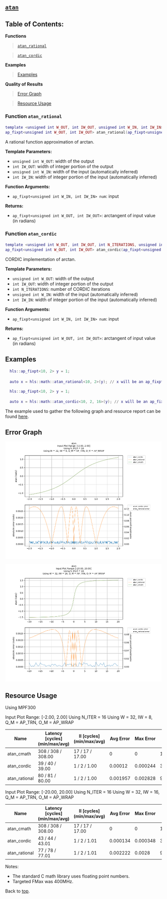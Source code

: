 ## [`atan`](../../include/hls_atan.hpp)

## Table of Contents:

**Functions**

> [`atan_rational`](#function-atan_rational)

> [`atan_cordic`](#function-atan_cordic)

**Examples**

> [Examples](#examples)

**Quality of Results**

> [Error Graph](#error-graph)

> [Resource Usage](#resource-usage)


### Function `atan_rational`
~~~lua
template <unsigned int W_OUT, int IW_OUT, unsigned int W_IN, int IW_IN>
ap_fixpt<unsigned int W_OUT, int IW_OUT> atan_rational(ap_fixpt<unsigned int W_IN, int IW_IN> num)
~~~

A rational function approximation of arctan.

**Template Parameters:**

- `unsigned int W_OUT`: width of the output
- `int IW_OUT`: width of integer portion of the output
- `unsigned int W_IN`: width of the input (automatically inferred)
- `int IW_IN`: width of integer portion of the input (automatically inferred)

**Function Arguments:**

- `ap_fixpt<unsigned int W_IN, int IW_IN> num`: input

**Returns:**

- `ap_fixpt<unsigned int W_OUT, int IW_OUT>`: arctangent of input value (in radians)
### Function `atan_cordic`
~~~lua
template <unsigned int W_OUT, int IW_OUT, int N_ITERATIONS, unsigned int W_IN, int IW_IN>
ap_fixpt<unsigned int W_OUT, int IW_OUT> atan_cordic(ap_fixpt<unsigned int W_IN, int IW_IN> num)
~~~

CORDIC implementation of arctan.

**Template Parameters:**

- `unsigned int W_OUT`: width of the output
- `int IW_OUT`: width of integer portion of the output
- `int N_ITERATIONS`: number of CORDIC iterations
- `unsigned int W_IN`: width of the input (automatically inferred)
- `int IW_IN`: width of integer portion of the input (automatically inferred)

**Function Arguments:**

- `ap_fixpt<unsigned int W_IN, int IW_IN> num`: input

**Returns:**

- `ap_fixpt<unsigned int W_OUT, int IW_OUT>`: arctangent of input value (in radians)
## Examples

~~~lua
  hls::ap_fixpt<10, 2> y = 1;

  auto x = hls::math::atan_rational<10, 2>(y); // x will be an ap_fixpt number with the value 0.785398163

~~~
~~~lua
  hls::ap_fixpt<10, 2> y = 1;

  auto x = hls::math::atan_cordic<10, 2, 16>(y); // x will be an ap_fixpt number with the value 0.785398163

~~~

The example used to gather the following graph and resource report can be found [here](../../examples/simple/atan).

## Error Graph

![atan_D32_I8_S-2.000000_L2.000000_N16](../graphs/atan_D32_I8_S-2.000000_L2.000000_N16_graph.png)

![atan_D32_I16_S-20.000000_L20.000000_N16](../graphs/atan_D32_I16_S-20.000000_L20.000000_N16_graph.png)

## Resource Usage

Using MPF300

Input Plot Range: [-2.00, 2.00]
Using N_ITER = 16
Using W = 32, IW = 8, Q_M = AP_TRN, O_M = AP_WRAP

| Name          | Latency [cycles] (min/max/avg)   | II [cycles] (min/max/avg)   |   Avg Error |   Max Error |   LUTs |   DFFs |   DSPs |   LSRAM |   uSRAM | Estimated Frequency   |
|---------------|----------------------------------|-----------------------------|-------------|-------------|--------|--------|--------|---------|---------|-----------------------|
| atan_cmath    | 308 / 308 / 308.00               | 17 / 17 / 17.00             |    0        |    0        |  15136 |  23146 |      9 |       0 |       6 | 277.932 MHz           |
| atan_cordic   | 39 / 40 / 39.00                  | 1 / 2 / 1.00                |    0.00012  |    0.000244 |   3048 |   9644 |      0 |       0 |       3 | 446.030 MHz           |
| atan_rational | 80 / 81 / 80.00                  | 1 / 2 / 1.00                |    0.001957 |    0.002828 |   9865 |  13451 |     14 |       0 |       0 | 307.882 MHz           |


Input Plot Range: [-20.00, 20.00]
Using N_ITER = 16
Using W = 32, IW = 16, Q_M = AP_TRN, O_M = AP_WRAP

| Name          | Latency [cycles] (min/max/avg)   | II [cycles] (min/max/avg)   |   Avg Error |   Max Error |   LUTs |   DFFs |   DSPs |   LSRAM |   uSRAM | Estimated Frequency   |
|---------------|----------------------------------|-----------------------------|-------------|-------------|--------|--------|--------|---------|---------|-----------------------|
| atan_cmath    | 308 / 308 / 308.00               | 17 / 17 / 17.00             |    0        |    0        |  15136 |  23146 |      9 |       0 |       6 | 277.932 MHz           |
| atan_cordic   | 43 / 44 / 43.01                  | 1 / 2 / 1.01                |    0.000134 |    0.000348 |   3393 |  11224 |      0 |       0 |       6 | 435.161 MHz           |
| atan_rational | 77 / 78 / 77.01                  | 1 / 2 / 1.01                |    0.002222 |    0.0028   |   9298 |  12936 |     10 |       0 |       0 | 345.185 MHz           |

Notes:
- The standard C math library uses floating point numbers.
- Targeted FMax was 400MHz.


Back to [top](#).